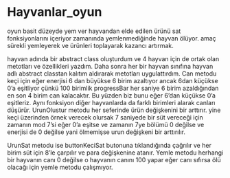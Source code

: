 # Hayvanlar_oyun
oyun basit düzeyde yem ver hayvandan elde edilen ürünü sat fonksiyonlarını içeriyor zamanında yemlenmediğinde hayvan ölüyor. amaç sürekli yemleyerek ve 
ürünleri toplayarak kazancı artırmak.

 hayvan adında bir abstract class oluşturdum ve 4 hayvan için de ortak olan metotları ve özellikleri yazdım. Daha sonra her bir hayvan sınıfına 
 hayvan adlı abstract classtan kalıtım aldırarak metotları uygulattırdım. Can metodu keçi için eğer enerjisi 6 dan büyükse 6 birim azaltıyor 
 ancak 6dan küçükse 0’a eşitliyor çünkü 100 birimlik progressBar her saniye 6 birim azaldığından en son 4 birim can kalacaktır. 
 Bu yüzden biz bunu eğer 6’dan küçükse 0’a eşitleriz. Aynı fonksiyon diğer hayvanlarda da farklı birimleri alarak canları düşürür.
 UrunOlustur metodu her seferinde ürün değişkenini bir arttırır. yine keçi üzerinden örnek verecek olursak 7 saniyede bir süt vereceği için zamanın mod 7’si 
 eğer 0’a eşitse ve zamanın 7ye bölümü 0 değilse ve enerjisi de 0 değilse yani ölmemişse urun değişkeni bir arttırılır.
	
 UrunSat metodu ise buttonKeciSat butonuna tıklandığında çağrılır ve her birim süt için 8’le çarpılır ve para değişkenine atanır.
 Yemle metodu herhangi bir hayvanın canı 0 değilse o hayvanın canını 100 yapar eğer canı sıfırsa ölü olacağı için yemle metodu çalışmıyor.


